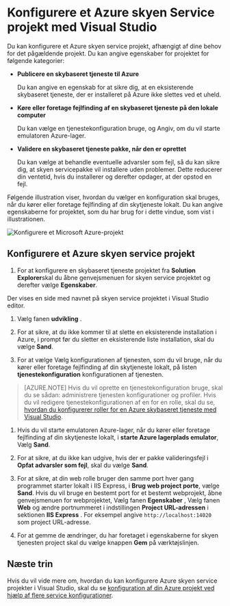 <properties
   pageTitle="Konfigurere et Azure skyen Service projekt med Visual Studio | Microsoft Azure"
   description="Lær, hvordan du konfigurerer et Azure skyen service projekt i Visual Studio, afhængigt af dine behov for det pågældende projekt."
   services="visual-studio-online"
   documentationCenter="na"
   authors="TomArcher"
   manager="douge"
   editor="" />
<tags
   ms.service="multiple"
   ms.devlang="dotnet"
   ms.topic="article"
   ms.tgt_pltfrm="na"
   ms.workload="multiple"
   ms.date="08/15/2016"
   ms.author="tarcher" />

# <a name="configure-an-azure-cloud-service-project-with-visual-studio"></a>Konfigurere et Azure skyen Service projekt med Visual Studio

Du kan konfigurere et Azure skyen service projekt, afhængigt af dine behov for det pågældende projekt. Du kan angive egenskaber for projektet for følgende kategorier:

- **Publicere en skybaseret tjeneste til Azure**

  Du kan angive en egenskab for at sikre dig, at en eksisterende skybaseret tjeneste, der er installeret på Azure ikke slettes ved et uheld.

- **Køre eller foretage fejlfinding af en skybaseret tjeneste på den lokale computer**

  Du kan vælge en tjenestekonfiguration bruge, og Angiv, om du vil starte emulatoren Azure-lager.

- **Validere en skybaseret tjeneste pakke, når den er oprettet**

  Du kan vælge at behandle eventuelle advarsler som fejl, så du kan sikre dig, at skyen servicepakke vil installere uden problemer. Dette reducerer din ventetid, hvis du installerer og derefter opdager, at der opstod en fejl.

Følgende illustration viser, hvordan du vælger en konfiguration skal bruges, når du kører eller foretage fejlfinding af din skytjeneste lokalt. Du kan angive egenskaberne for projektet, som du har brug for i dette vindue, som vist i illustrationen.

![Konfigurere et Microsoft Azure-projekt](./media/vs-azure-tools-configuring-an-azure-project/IC713462.png)

## <a name="to-configure-an-azure-cloud-service-project"></a>Konfigurere et Azure skyen service projekt

1. For at konfigurere en skybaseret tjeneste projektet fra **Solution Explorer**skal du åbne genvejsmenuen for skyen service projektet og derefter vælge **Egenskaber**.

  Der vises en side med navnet på skyen service projektet i Visual Studio editor.

1. Vælg fanen **udvikling** .

1. For at sikre, at du ikke kommer til at slette en eksisterende installation i Azure, i prompt før du sletter en eksisterende liste installation, skal du vælge **Sand**.

1. For at vælge Vælg konfigurationen af tjenesten, som du vil bruge, når du kører eller foretage fejlfinding af din skytjeneste lokalt, på listen **tjenestekonfiguration** konfigurationen af tjenesten.

  >[AZURE.NOTE] Hvis du vil oprette en tjenestekonfiguration bruge, skal du se sådan: administrere tjenesten konfigurationer og profiler. Hvis du vil redigere tjenestekonfigurationen af en for en rolle, skal du se, [hvordan du konfigurerer roller for en Azure skybaseret tjeneste med Visual Studio](vs-azure-tools-configure-roles-for-cloud-service.md).

1. Hvis du vil starte emulatoren Azure-lager, når du kører eller foretage fejlfinding af din skytjeneste lokalt, i **starte Azure lagerplads emulator**, Vælg **Sand**.

1. For at sikre, at du ikke kan udgive, hvis der er pakke valideringsfejl i **Opfat advarsler som fejl**, skal du vælge **Sand**.

1. For at sikre, at din web rolle bruger den samme port hver gang programmet starter lokalt i IIS Express, i **Brug web project porte**, vælge **Sand**. Hvis du vil bruge en bestemt port for et bestemt webprojekt, åbne genvejsmenuen for webprojektet, Vælg fanen **Egenskaber** , Vælg fanen **Web** og ændre portnummeret i indstillingen **Project URL-adressen** i sektionen **IIS Express** . For eksempel angive `http://localhost:14020` som project URL-adresse.

1. For at gemme de ændringer, du har foretaget i egenskaberne for skyen tjenesten project skal du vælge knappen **Gem** på værktøjslinjen.

## <a name="next-steps"></a>Næste trin

Hvis du vil vide mere om, hvordan du kan konfigurere Azure skyen service projekter i Visual Studio, skal du se [konfiguration af din Azure projekt ved hjælp af flere service konfigurationer](vs-azure-tools-multiple-services-project-configurations.md).
